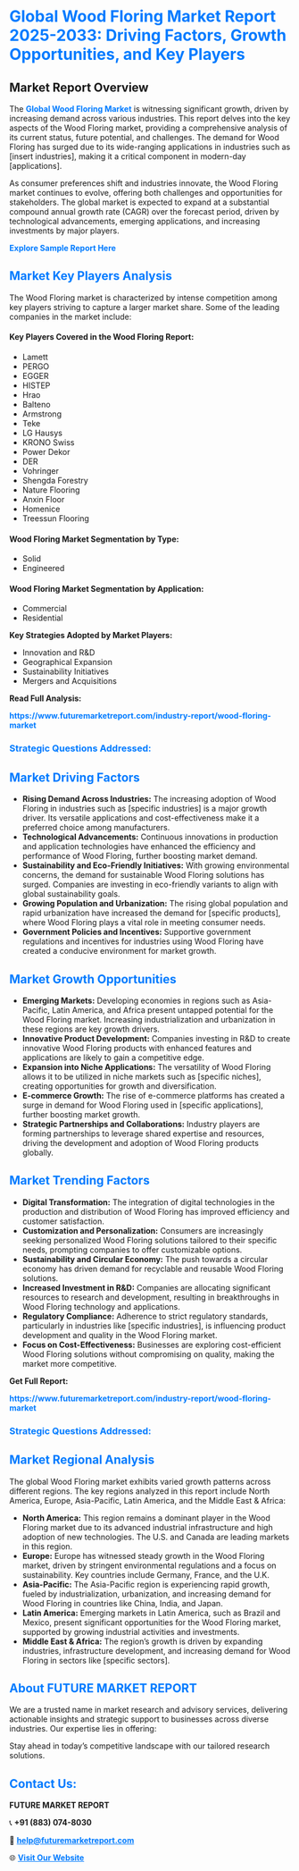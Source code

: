 <h1 style="color: #007BFF;">Global Wood Floring Market Report 2025-2033: Driving Factors, Growth Opportunities, and Key Players</h1>

<section id="overview">
<h2>Market Report Overview</h2>
<p>The <a href="https://www.futuremarketreport.com/industry-report/wood-floring-market" style="color: #007BFF; text-decoration: none;"><strong>Global Wood Floring Market</strong></a> is witnessing significant growth, driven by increasing demand across various industries. This report delves into the key aspects of the Wood Floring market, providing a comprehensive analysis of its current status, future potential, and challenges. The demand for Wood Floring has surged due to its wide-ranging applications in industries such as [insert industries], making it a critical component in modern-day [applications].</p>
<p>As consumer preferences shift and industries innovate, the Wood Floring market continues to evolve, offering both challenges and opportunities for stakeholders. The global market is expected to expand at a substantial compound annual growth rate (CAGR) over the forecast period, driven by technological advancements, emerging applications, and increasing investments by major players.</p>
</section>

<section id="overview">
<p><a href="https://www.futuremarketreport.com/request-sample/reportId=98324" style="color: #007BFF; text-decoration: none;"><strong>Explore Sample Report Here</strong></a></p>
</section>

<section id="key-players">
<h2 style="color: #007BFF;">Market Key Players Analysis</h2>
<p>The Wood Floring market is characterized by intense competition among key players striving to capture a larger market share. Some of the leading companies in the market include:</p>
<h4>Key Players Covered in the Wood Floring Report:</h4>
<ul><li>Lamett</li><li>PERGO</li><li>EGGER</li><li>HISTEP</li><li>Hrao</li><li>Balteno</li><li>Armstrong</li><li>Teke</li><li>LG Hausys</li><li>KRONO Swiss</li><li>Power Dekor</li><li>DER</li><li>Vohringer</li><li>Shengda Forestry</li><li>Nature Flooring</li><li>Anxin Floor</li><li>Homenice</li><li>Treessun Flooring</li></ul>
<h4>Wood Floring Market Segmentation by Type:</h4>
<ul><li>Solid</li><li>Engineered</li></ul>

<h4>Wood Floring Market Segmentation by Application:</h4>
<ul><li>Commercial</li><li>Residential</li></ul>
<p><strong>Key Strategies Adopted by Market Players:</strong></p>
<ul>
<li>Innovation and R&D</li>
<li>Geographical Expansion</li>
<li>Sustainability Initiatives</li>
<li>Mergers and Acquisitions</li>
</ul>
</section>

<section>
<p><strong>Read Full Analysis: </strong></p><a href="https://www.futuremarketreport.com/industry-report/wood-floring-market" style="color: #007BFF; text-decoration: none;"><strong>https://www.futuremarketreport.com/industry-report/wood-floring-market</strong></a>
<h3 style="color: #007BFF;">Strategic Questions Addressed:</h3>
</section>

<section id="driving-factors">
<h2 style="color: #007BFF;">Market Driving Factors</h2>
<ul>
<li><strong>Rising Demand Across Industries:</strong> The increasing adoption of Wood Floring in industries such as [specific industries] is a major growth driver. Its versatile applications and cost-effectiveness make it a preferred choice among manufacturers.</li>
<li><strong>Technological Advancements:</strong> Continuous innovations in production and application technologies have enhanced the efficiency and performance of Wood Floring, further boosting market demand.</li>
<li><strong>Sustainability and Eco-Friendly Initiatives:</strong> With growing environmental concerns, the demand for sustainable Wood Floring solutions has surged. Companies are investing in eco-friendly variants to align with global sustainability goals.</li>
<li><strong>Growing Population and Urbanization:</strong> The rising global population and rapid urbanization have increased the demand for [specific products], where Wood Floring plays a vital role in meeting consumer needs.</li>
<li><strong>Government Policies and Incentives:</strong> Supportive government regulations and incentives for industries using Wood Floring have created a conducive environment for market growth.</li>
</ul>
</section>

<section id="growth-opportunities">
<h2 style="color: #007BFF;">Market Growth Opportunities</h2>
<ul>
<li><strong>Emerging Markets:</strong> Developing economies in regions such as Asia-Pacific, Latin America, and Africa present untapped potential for the Wood Floring market. Increasing industrialization and urbanization in these regions are key growth drivers.</li>
<li><strong>Innovative Product Development:</strong> Companies investing in R&D to create innovative Wood Floring products with enhanced features and applications are likely to gain a competitive edge.</li>
<li><strong>Expansion into Niche Applications:</strong> The versatility of Wood Floring allows it to be utilized in niche markets such as [specific niches], creating opportunities for growth and diversification.</li>
<li><strong>E-commerce Growth:</strong> The rise of e-commerce platforms has created a surge in demand for Wood Floring used in [specific applications], further boosting market growth.</li>
<li><strong>Strategic Partnerships and Collaborations:</strong> Industry players are forming partnerships to leverage shared expertise and resources, driving the development and adoption of Wood Floring products globally.</li>
</ul>
</section>

<section id="trending-factors">
<h2 style="color: #007BFF;">Market Trending Factors</h2>
<ul>
<li><strong>Digital Transformation:</strong> The integration of digital technologies in the production and distribution of Wood Floring has improved efficiency and customer satisfaction.</li>
<li><strong>Customization and Personalization:</strong> Consumers are increasingly seeking personalized Wood Floring solutions tailored to their specific needs, prompting companies to offer customizable options.</li>
<li><strong>Sustainability and Circular Economy:</strong> The push towards a circular economy has driven demand for recyclable and reusable Wood Floring solutions.</li>
<li><strong>Increased Investment in R&D:</strong> Companies are allocating significant resources to research and development, resulting in breakthroughs in Wood Floring technology and applications.</li>
<li><strong>Regulatory Compliance:</strong> Adherence to strict regulatory standards, particularly in industries like [specific industries], is influencing product development and quality in the Wood Floring market.</li>
<li><strong>Focus on Cost-Effectiveness:</strong> Businesses are exploring cost-efficient Wood Floring solutions without compromising on quality, making the market more competitive.</li>
</ul>
</section>

<section>
<p><strong>Get Full Report: </strong></p><a href="https://www.futuremarketreport.com/industry-report/wood-floring-market" style="color: #007BFF; text-decoration: none;"><strong>https://www.futuremarketreport.com/industry-report/wood-floring-market</strong></a>
<h3 style="color: #007BFF;">Strategic Questions Addressed:</h3>
</section>


<section id="regional-analysis">
<h2 style="color: #007BFF;">Market Regional Analysis</h2>
<p>The global Wood Floring market exhibits varied growth patterns across different regions. The key regions analyzed in this report include North America, Europe, Asia-Pacific, Latin America, and the Middle East & Africa:</p>
<ul>
<li><strong>North America:</strong> This region remains a dominant player in the Wood Floring market due to its advanced industrial infrastructure and high adoption of new technologies. The U.S. and Canada are leading markets in this region.</li>
<li><strong>Europe:</strong> Europe has witnessed steady growth in the Wood Floring market, driven by stringent environmental regulations and a focus on sustainability. Key countries include Germany, France, and the U.K.</li>
<li><strong>Asia-Pacific:</strong> The Asia-Pacific region is experiencing rapid growth, fueled by industrialization, urbanization, and increasing demand for Wood Floring in countries like China, India, and Japan.</li>
<li><strong>Latin America:</strong> Emerging markets in Latin America, such as Brazil and Mexico, present significant opportunities for the Wood Floring market, supported by growing industrial activities and investments.</li>
<li><strong>Middle East & Africa:</strong> The region’s growth is driven by expanding industries, infrastructure development, and increasing demand for Wood Floring in sectors like [specific sectors].</li>
</ul>
</section>

<footer>
<h2 style="color: #007BFF;">About FUTURE MARKET REPORT</h2>
<p>We are a trusted name in market research and advisory services, delivering actionable insights and strategic support to businesses across diverse industries. Our expertise lies in offering:</p>

<p>Stay ahead in today’s competitive landscape with our tailored research solutions.</p>

<h2 style="color: #007BFF;">Contact Us:</h2>
<p><strong>FUTURE MARKET REPORT</strong></p>
<p>📞 <strong>+91 (883) 074-8030</strong></p>
<p>📧 <strong><a href="mailto:help@futuremarketreport.com" style="color: #007BFF;">help@futuremarketreport.com</a></strong></p>
<p>🌐 <strong><a href="https://www.futuremarketreport.com/" style="color: #007BFF;">Visit Our Website</a></strong></p>
</footer>